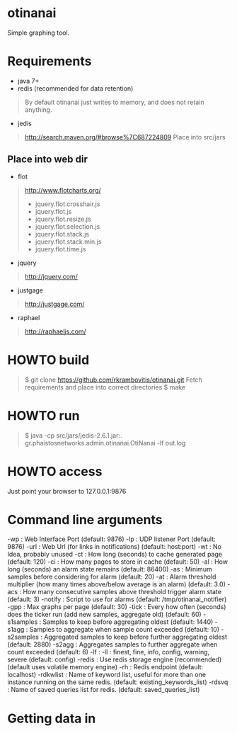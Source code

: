 # otinanai #
Simple graphing tool.

# Requirements #
+ java 7+
+ redis (recommended for data retention)
> By default otinanai just writes to memory, and does not retain anything.

+ jedis
> http://search.maven.org/#browse%7C687224809
> Place into src/jars

## Place into web dir ##
+ flot
> http://www.flotcharts.org/
> * jquery.flot.crosshair.js
> * jquery.flot.js
> * jquery.flot.resize.js
> * jquery.flot.selection.js
> * jquery.flot.stack.js
> * jquery.flot.stack.min.js
> * jquery.flot.time.js
+ jquery
> http://jquery.com/
+ justgage
> http://justgage.com/
+ raphael
> http://raphaeljs.com/

# HOWTO build #
> $ git clone https://github.com/rkrambovitis/otinanai.git
> Fetch requirements and place into correct directories
> $ make

# HOWTO run #
> $ java -cp src/jars/jedis-2.6.1.jar:. gr.phaistosnetworks.admin.otinanai.OtiNanai -lf out.log

# HOWTO access #
Just point your browser to 127.0.0.1:9876

# Command line arguments #
-wp <webPort>         : Web Interface Port (default: 9876)
-lp <listenerPort>    : UDP listener Port (default: 9876)
-url <webUrl>         : Web Url (for links in notifications) (default: host:port)
-wt <webThreads>      : No Idea, probably unused
-ct <cacheTime>       : How long (seconds) to cache generated page (default: 120)
-ci <cacheItems>      : How many pages to store in cache (default: 50)
-al <alarmLife>       : How long (seconds) an alarm state remains (default: 86400)
-as <alarmSamples>    : Minimum samples before considering for alarm (default: 20)
-at <alarmThreshold>  : Alarm threshold multiplier (how many times above/below average is an alarm) (default: 3.0)
-acs <alarmConsecutiveSamples>    : How many consecutive samples above threshold trigger alarm state (default: 3)
-notify <notifyScript>            : Script to use for alarms (default: /tmp/otinanai_notifier)
-gpp <graphsPerPage>  : Max graphs per page (default: 30)
-tick <tickInterval>  : Every how often (seconds) does the ticker run (add new samples, aggregate old) (default: 60)
-s1samples <step1Samples>         : Samples to keep before aggregating oldest (default: 1440)
-s1agg <step1SamplesToAggregate>  : Samples to aggregate when sample count exceeded (default: 10)
-s2samples <step2Samples>         : Aggregated samples to keep before further aggregating oldest (default: 2880)
-s2agg <step2SamplesToAggregate>  : Aggregates samples to further aggregate when count exceeded (default: 6)
-lf <logFile>         : 
-ll <logLevel>        : finest, fine, info, config, warning, severe (default: config)
-redis                : Use redis storage engine (recommended) (default uses volatile memory engine)
-rh <redisEndPoint>   : Redis endpoint (default: localhost)
-rdkwlist <redisKeyWordListName>  : Name of keyword list, useful for more than one instance running on the same redis. (default: existing_keywords_list)
-rdsvq <redisSavedQueriesList>    : Name of saved queries list for redis. (default: saved_queries_list)

# Getting data in
